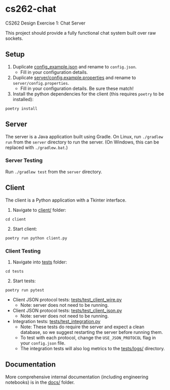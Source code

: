 # cs262-chat

CS262 Design Exercise 1: Chat Server

This project should provide a fully functional chat system built over raw sockets.

## Setup

1. Duplicate [config_example.json](config_example.json) and rename to `config.json`.
   - Fill in your configuration details.
2. Duplicate [server/config.example.properties](server/config.example.properties) and rename to `server/config.properties`.
   - Fill in your configuration details. Be sure these match!
3. Install the python dependencies for the client (this requires `poetry` to be installed):

```
poetry install
```

## Server

The server is a Java application built using Gradle. On Linux, run `./gradlew run` from the `server` directory to run the server. (On Windows, this can be replaced with `./gradlew.bat`.)

### Server Testing

Run `./gradlew test` from the `server` directory.

## Client

The client is a Python application with a Tkinter interface.

1. Navigate to [client/](client/) folder:

```
cd client
```

2. Start client:

```
poetry run python client.py
```

### Client Testing

1. Navigate into [tests](tests) folder:

```
cd tests
```

2. Start tests:

```
poetry run pytest
```

- Client JSON protocol tests: [tests/test_client_wire.py](tests/test_client_wire.py)
  - Note: server does not need to be running.
- Client JSON protocol tests: [tests/test_client_json.py](tests/test_client_json.py)
  - Note: server does not need to be running.
- Integration tests: [tests/test_integration.py](tests/test_integration.py)
  - Note: These tests do require the server and expect a clean database, so we suggest restarting the server before running them.
  - To test with each protocol, change the `USE_JSON_PROTOCOL` flag in your `config.json` file.
  - The integration tests will also log metrics to the [tests/logs/](tests/logs/) directory.

## Documentation

More comprehensive internal documentation (including engineering notebooks) is in the [docs/](docs/) folder.
